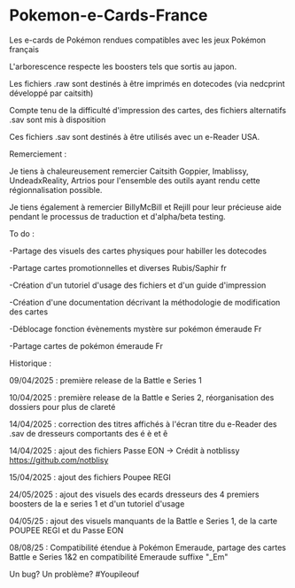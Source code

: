 # Pokemon-e-Cards-France
Les e-cards de Pokémon rendues compatibles avec les jeux Pokémon français



L'arborescence respecte les boosters tels que sortis au japon.

Les fichiers .raw sont destinés à être imprimés en dotecodes (via nedcprint développé par caitsith)

Compte tenu de la difficulté d'impression des cartes, des fichiers alternatifs .sav sont mis à disposition

Ces fichiers .sav sont destinés à être utilisés avec un e-Reader USA.



Remerciement :

Je tiens à chaleureusement remercier Caitsith Goppier, Imablissy, UndeadxReality, Artrios pour l'ensemble des outils ayant rendu cette régionnalisation possible.

Je tiens également à remercier BillyMcBill et Rejill pour leur précieuse aide pendant le processus de traduction et d'alpha/beta testing.



To do :

-Partage des visuels des cartes physiques pour habiller les dotecodes

-Partage cartes promotionnelles et diverses Rubis/Saphir fr

-Création d'un tutoriel d'usage des fichiers et d'un guide d'impression

-Création d'une documentation décrivant la méthodologie de modification des cartes

-Déblocage fonction évènements mystère sur pokémon émeraude Fr

-Partage cartes de pokémon émeraude Fr




Historique :

09/04/2025 : première release de la Battle e Series 1

10/04/2025 : première release de la Battle e Series 2, réorganisation des dossiers pour plus de clareté

14/04/2025 : correction des titres affichés à l'écran titre du e-Reader des .sav de dresseurs comportants des é è et ê

14/04/2025 : ajout des fichiers Passe EON -> Crédit à notblissy https://github.com/notblisy

15/04/2025 : ajout des fichiers Poupee REGI

24/05/2025 : ajout des visuels des ecards dresseurs des 4 premiers boosters de la e series 1 et d'un tutoriel d'usage

04/05/25 : ajout des visuels manquants de la Battle e Series 1, de la carte POUPEE REGI et du Passe EON

08/08/25 : Compatibilité étendue à Pokémon Emeraude, partage des cartes Battle e Series 1&2 en compatibilité Emeraude suffixe "_Em"

Un bug? Un problème? #Youpileouf

